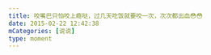 ```yaml
---
title: 咬嘴巴只怕咬上瘾哒，过几天吃饭就要咬一次，次次都出血😳😳
date: 2015-02-22 12:42:38
mCategories: [说说]
type: moment
---
```


<div id="pics-20150222124238"></div>

<script src="/lib/moment/pics.js"></script>
<script>
var data = [
    {"link": "2015-02-22_000000.png", "type": "shuoshuo"},
    {"link": "2015-02-22_000001.jpeg", "type": "shuoshuo"}
];
picsRender(data, "pics-20150222124238");
</script>
